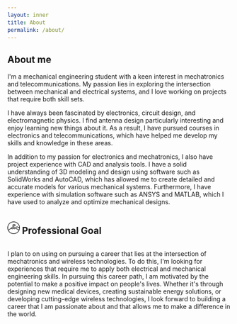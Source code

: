 ```yaml
---
layout: inner
title: About
permalink: /about/
---
```


## About me
I'm a mechanical engineering student with a keen interest in mechatronics and telecommunications. My passion lies in exploring the intersection between mechanical and electrical systems, and I love working on projects that require both skill sets.

I have always been fascinated by electronics, circuit design, and electromagnetic physics. I find antenna design particularly interesting and enjoy learning new things about it. As a result, I have pursued courses in electronics and telecommunications, which have helped me develop my skills and knowledge in these areas.

In addition to my passion for electronics and mechatronics, I also have project experience with CAD and analysis tools. I have a solid understanding of 3D modeling and design using software such as SolidWorks and AutoCAD, which has allowed me to create detailed and accurate models for various mechanical systems. Furthermore, I have experience with simulation software such as ANSYS and MATLAB, which I have used to analyze and optimize mechanical designs. 



<div style="display: flex; align-items: center;">
  <img src="goal-svgrepo-com.svg" style="width: 2em; height: 2em;">
  <h2 style="margin-right: 10px;"> &nbsp;Professional Goal</h2>
</div>

I plan to on using on pursuing a career that lies at the intersection of mechatronics and wireless technologies. To do this, I'm looking for experiences that require me to apply both electrical and mechanical engineering skills. In pursuing this career path, I am motivated by the potential to make a positive impact on people's lives. Whether it's through designing new medical devices, creating sustainable energy solutions, or developing cutting-edge wireless technologies, I look forward to building a career that I am passionate about and that allows me to make a difference in the world.